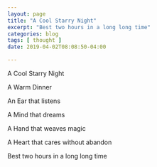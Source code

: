 ```yaml
---
layout: page
title: "A Cool Starry Night"
excerpt: "Best two hours in a long long time"
categories: blog
tags: [ thought ]
date: 2019-04-02T08:08:50-04:00

---
```

A Cool Starry Night

A Warm Dinner

An Ear that listens

A Mind that dreams

A Hand that weaves magic

A Heart that cares without abandon

Best two hours in a long long time
